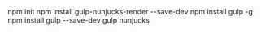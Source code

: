 npm init
npm install gulp-nunjucks-render --save-dev
npm install gulp -g
npm install gulp --save-dev
gulp nunjucks